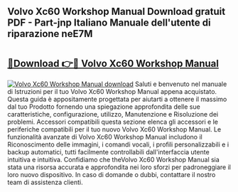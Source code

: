## Volvo Xc60 Workshop Manual Download gratuit PDF - Part-jnp Italiano Manuale dell'utente di riparazione neE7M

# <h2><a href="http://dfe2ajj.blite.top/?on=Volvo+Xc60+Workshop+Manual">🔗Download 👉🔴 Volvo Xc60 Workshop Manual</a></h2>

[![Volvo Xc60 Workshop Manual download](https://i.imgur.com/lujVjoI.png)](http://dfe2ajj.blite.top/?on=Volvo+Xc60+Workshop+Manual)
Saluti e benvenuto nel manuale di Istruzioni per il tuo Volvo Xc60 Workshop Manual appena acquistato. Questa guida è appositamente progettata per aiutarti a ottenere il massimo dal tuo Prodotto fornendo una spiegazione approfondita delle sue caratteristiche, configurazione, utilizzo, Manutenzione e Risoluzione dei problemi. Accessori compatibili questa sezione elenca gli accessori e le periferiche compatibili per il tuo nuovo Volvo Xc60 Workshop Manual. Le funzionalità avanzate di Volvo Xc60 Workshop Manual includono il Riconoscimento delle immagini, i comandi vocali, i profili personalizzabili e i backup automatici, tutti facilmente controllabili dall'interfaccia utente intuitiva e intuitiva. Confidiamo che theVolvo Xc60 Workshop Manual sia stata una risorsa accurata e approfondita nei loro sforzi per padroneggiare il loro nuovo dispositivo. In caso di domande o dubbi, contattare il nostro team di assistenza clienti.
